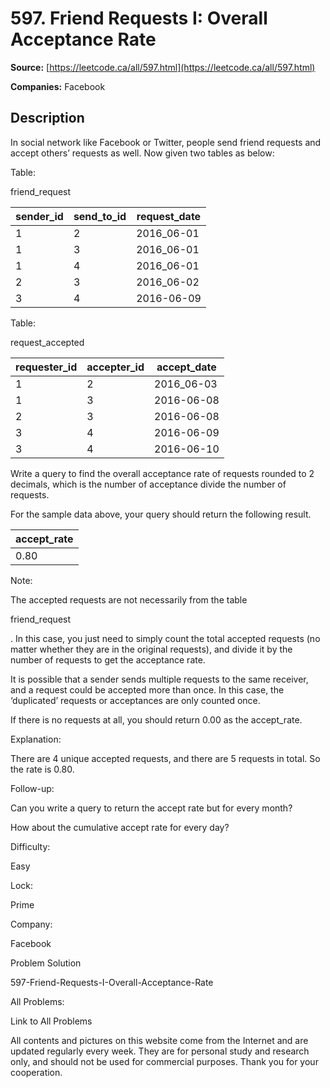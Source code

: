 # 597. Friend Requests I: Overall Acceptance Rate

**Source:** [https://leetcode.ca/all/597.html](https://leetcode.ca/all/597.html)

**Companies:** Facebook

## Description

In social network like Facebook or Twitter, people send friend requests and accept others’
    requests as well. Now given two tables as below:

Table:

friend_request

| sender_id | send_to_id |request_date|
|-----------|------------|------------|
| 1         | 2          | 2016_06-01 |
| 1         | 3          | 2016_06-01 |
| 1         | 4          | 2016_06-01 |
| 2         | 3          | 2016_06-02 |
| 3         | 4          | 2016-06-09 |

Table:

request_accepted

| requester_id | accepter_id |accept_date |
|--------------|-------------|------------|
| 1            | 2           | 2016_06-03 |
| 1            | 3           | 2016-06-08 |
| 2            | 3           | 2016-06-08 |
| 3            | 4           | 2016-06-09 |
| 3            | 4           | 2016-06-10 |

Write a query to find the overall acceptance rate of requests rounded to 2 decimals, which is
    the number of acceptance divide the number of requests.

For the sample data above, your query should return the following result.

|accept_rate|
|-----------|
|       0.80|

Note:

The accepted requests are not necessarily from the table

friend_request

. In
            this case, you just need to simply count the total accepted requests (no matter whether
            they are in the original requests), and divide it by the number of requests to get the
            acceptance rate.

It is possible that a sender sends multiple requests to the same receiver, and a request
            could be accepted more than once. In this case, the ‘duplicated’ requests or
            acceptances are only counted once.

If there is no requests at all, you should return 0.00 as the accept_rate.

Explanation:

There are 4 unique accepted requests, and there are 5 requests in total. So
    the rate is 0.80.

Follow-up:

Can you write a query to return the accept rate but for every month?

How about the cumulative accept rate for every day?

Difficulty:

Easy

Lock:

Prime

Company:

Facebook

Problem Solution

597-Friend-Requests-I-Overall-Acceptance-Rate

All Problems:

Link to All Problems

All contents and pictures on this website come from the Internet and are updated regularly every week. They are for personal study and research only, and should not be used for commercial purposes. Thank you for your cooperation.

